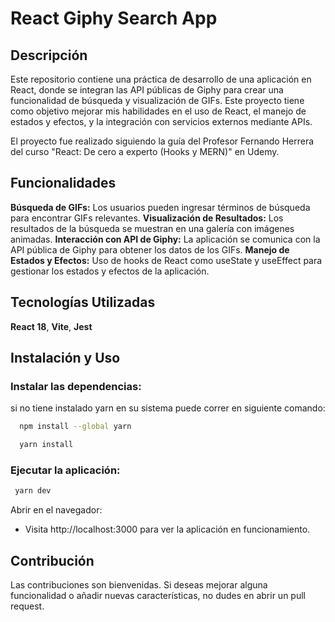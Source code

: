 # React Giphy Search App

## Descripción
Este repositorio contiene una práctica de desarrollo de una aplicación en React, donde se integran las API públicas de Giphy para crear una funcionalidad de búsqueda y visualización de GIFs.
Este proyecto tiene como objetivo mejorar mis habilidades en el uso de React, el manejo de estados y efectos, y la integración con servicios externos mediante APIs.

El proyecto fue realizado siguiendo la guía del Profesor Fernando Herrera del curso "React: De cero a experto (Hooks y MERN)" en Udemy.

## Funcionalidades
__Búsqueda de GIFs:__ Los usuarios pueden ingresar términos de búsqueda para encontrar GIFs relevantes.
__Visualización de Resultados:__ Los resultados de la búsqueda se muestran en una galería con imágenes animadas.
__Interacción con API de Giphy:__ La aplicación se comunica con la API pública de Giphy para obtener los datos de los GIFs.
__Manejo de Estados y Efectos:__ Uso de hooks de React como useState y useEffect para gestionar los estados y efectos de la aplicación.

## Tecnologías Utilizadas
__React 18__, __Vite__, __Jest__

## Instalación y Uso

### Instalar las dependencias:

si no tiene instalado yarn en su sistema puede correr en siguiente comando:
```bash
  npm install --global yarn
```

```bash
  yarn install
```

### Ejecutar la aplicación:
```bash
 yarn dev
```

Abrir en el navegador:

- Visita http://localhost:3000 para ver la aplicación en funcionamiento.

## Contribución
Las contribuciones son bienvenidas. Si deseas mejorar alguna funcionalidad o añadir nuevas características, no dudes en abrir un pull request.
